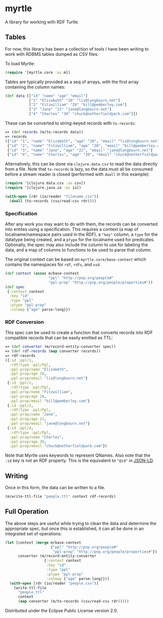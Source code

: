 # myrtle
A library for working with RDF Turtle.

## Tables
For now, this library has been a collection of tools I have been writing to work with RDBMS tables dumped as CSV files.

To load Myrtle:

```clojure
(require '[myrtle.core :as m])
```

Tables are typically provided as a seq of arrays, with the first array containing the column names:

```clojure
(def data [["id" "name" "age" "email"]
           ["1" "Elizabeth" "20" "liz@longbourn.net"]
           ["2" "Fitzwilliam" "28" "bill@pemberley.com"]
           ["3" "Jane" "22" "jane@longbourn.net"]
           ["4" "Charles" "30" "chuck@netherfieldpark.com"]])
```

These can be converted to string-keyed records with `to-records`:
```clojure
=> (def records (m/to-records data))
=> records
({"id" "1", "name" "Elizabeth", "age" "20", "email" "liz@longbourn.net"}
 {"id" "2", "name" "Fitzwilliam", "age" "28", "email" "bill@pemberley.com"}
 {"id" "3", "name" "Jane", "age" "22", "email" "jane@longbourn.net"}
 {"id" "4", "name" "Charles", "age" "30", "email" "chuck@netherfieldpark.com"})
```
Alternatively, this can be done via `clojure.data.csv` to read the data directly from a file. Note that `to-records` is lazy, so the data must all be consumed before a stream reader is closed (performed with `doall` in this example):
```clojure
(require '[clojure.data.csv :as csv])
(require '[clojure.java.io :as io])

(with-open [rdr (io/reader "filename.csv")]
  (doall (to-records (csv/read-csv rdr))))
```

### Specification
After any work you may want to do with them, the records can be converted into entites using a specification.
This requires a context (a map of localname/namespace pairs used in the RDF), a `"key"` column,
a `type` for the datatype being created, and a `ptype` for the localname used for predicates.
Optionally, the spec may also include the column to use for labeling the data, and a map of columns to
functions to be used to parse that column.

The original context can be based on `myrtle.core/base-context` which contains the namespaces for
`rdf`, `rdfs`, and `xsd`.
```clojure
(def context (assoc m/base-context
                    "ppl" "http://pnp.org/people#"
                    "ppl-prop" "http://pnp.org/people/properties#"))
(def spec
 {:context context
  :key "id"
  :type "ppl"
  :ptype "ppl-prop"
  :colmap {"age" parse-long}})
```
### RDF Conversion
This spec can be used to create a function that converts records into RDF compatible records
that can be easily emitted as TTL:
```clojure
=> (def converter (m/record-entity-converter spec))
=> (def rdf-records (map converter records))
=> rdf-records
({:id :ppl/1,
  :rdf/type :ppl/Ppl,
  :ppl-prop/name "Elizabeth",
  :ppl-prop/age 20,
  :ppl-prop/email "liz@longbourn.net"}
 {:id :ppl/2,
  :rdf/type :ppl/Ppl,
  :ppl-prop/name "Fitzwilliam",
  :ppl-prop/age 28,
  :ppl-prop/email "bill@pemberley.com"}
 {:id :ppl/3,
  :rdf/type :ppl/Ppl,
  :ppl-prop/name "Jane",
  :ppl-prop/age 22,
  :ppl-prop/email "jane@longbourn.net"}
 {:id :ppl/4,
  :rdf/type :ppl/Ppl,
  :ppl-prop/name "Charles",
  :ppl-prop/age 30,
  :ppl-prop/email "chuck@netherfieldpark.com"})
```
Note that Myrtle uses keywords to represent QNames. Also note that the `:id` key is not an RDF property.
This is the equivalent to `"@id"` in [JSON-LD](https://json-ld.org/).

## Writing
Once in this form, the data can be written to a file.
```clojure
(m/write-ttl-file "people.ttl" context rdf-records)
```

## Full Operation
The above steps are useful while trying to clean the data and determine the appropriate spec,
but once this is established, it can all be done in an integrated set of operations:
```clojure
(let [context (merge m/base-context
                     {"ppl" "http://pnp.org/people#"
                      "ppl-prop" "http://pnp.org/people/properties#"})
      converter (m/record-entity-converter
                  {:context context
                   :key "id"
                   :type "ppl"
                   :ptype "ppl-prop"
                   :colmap {"age" parse-long}})]
  (with-open [rdr (io/reader "people.csv")]
    (write-ttl-file
      "people.ttl"
      context
      (map converter (m/to-records (csv/read-csv rdr)))))
```

Distributed under the Eclipse Public License version 2.0.

